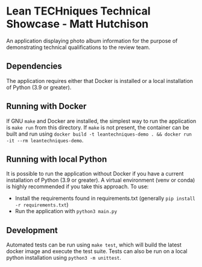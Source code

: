 # Lean TECHniques Technical Showcase - Matt Hutchison
An application displaying photo album information for the purpose of demonstrating technical qualifications to the review team.

## Dependencies
The application requires either that Docker is installed or a local installation of Python (3.9 or greater).

## Running with Docker
If GNU `make` and Docker are installed, the simplest way to run the application is `make run` from this directory. If `make` is not present, the container can be built and run using `docker build -t leantechniques-demo . && docker run -it --rm leantechniques-demo`.

## Running with local Python
It is possible to run the application without Docker if you have a current installation of Python (3.9 or greater). A virtual environment (venv or conda) is highly recommended if you take this approach. To use:
- Install the requirements found in requirements.txt (generally `pip install -r requirements.txt`)
- Run the application with `python3 main.py`

## Development
Automated tests can be run using `make test`, which will build the latest docker image and execute the test suite. Tests can also be run on a local python installation using `python3 -m unittest`.